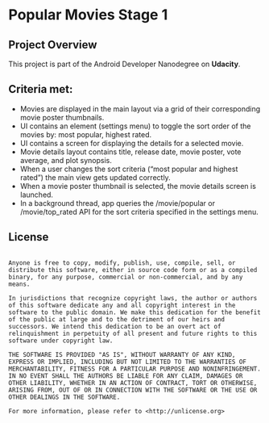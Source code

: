 # Popular Movies Stage 1

## Project Overview
This project is part of the Android Developer Nanodegree on **Udacity**.

## Criteria met:

- Movies are displayed in the main layout via a grid of their corresponding movie poster thumbnails.
- UI contains an element (settings menu) to toggle the sort order of the movies by: most popular, highest rated.
- UI contains a screen for displaying the details for a selected movie.
- Movie details layout contains title, release date, movie poster, vote average, and plot synopsis.
- When a user changes the sort criteria (“most popular and highest rated”) the main view gets updated correctly.
- When a movie poster thumbnail is selected, the movie details screen is launched.
- In a background thread, app queries the /movie/popular or /movie/top_rated API for the sort criteria specified in the settings menu.

## License

```This is free and unencumbered software released into the public domain.

Anyone is free to copy, modify, publish, use, compile, sell, or
distribute this software, either in source code form or as a compiled
binary, for any purpose, commercial or non-commercial, and by any
means.

In jurisdictions that recognize copyright laws, the author or authors
of this software dedicate any and all copyright interest in the
software to the public domain. We make this dedication for the benefit
of the public at large and to the detriment of our heirs and
successors. We intend this dedication to be an overt act of
relinquishment in perpetuity of all present and future rights to this
software under copyright law.

THE SOFTWARE IS PROVIDED "AS IS", WITHOUT WARRANTY OF ANY KIND,
EXPRESS OR IMPLIED, INCLUDING BUT NOT LIMITED TO THE WARRANTIES OF
MERCHANTABILITY, FITNESS FOR A PARTICULAR PURPOSE AND NONINFRINGEMENT.
IN NO EVENT SHALL THE AUTHORS BE LIABLE FOR ANY CLAIM, DAMAGES OR
OTHER LIABILITY, WHETHER IN AN ACTION OF CONTRACT, TORT OR OTHERWISE,
ARISING FROM, OUT OF OR IN CONNECTION WITH THE SOFTWARE OR THE USE OR
OTHER DEALINGS IN THE SOFTWARE.

For more information, please refer to <http://unlicense.org>
